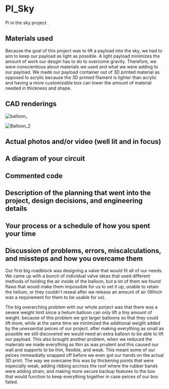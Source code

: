 # PI_Sky
Pi in the sky project
.

## Materials used
Because the goal of this project was to lift a payload into the sky, we had to aim to keep our payload as light as possible. A light payload minimizes the amount of work our desgin has to do to overcome gravity. Therefore, we were conscientious about materials we used and what we were adding to our payload. We made our payload container out of 3D printed material as opposed to acrylic because the 3D printed filament is lighter than acrylic and having a more customizable box can lower the amount of material needed in thickness and shape.
## CAD renderings

![balloon_](https://user-images.githubusercontent.com/56924009/170523565-3ef0e493-e78c-496f-a66d-b75c106110d2.PNG)



![Balloon_2](https://user-images.githubusercontent.com/56924009/170523578-ca875852-1ccd-46a9-8b20-873b643e6d54.PNG)


## Actual photos and/or video (well lit and in focus)

## A diagram of your circuit

## Commented code

## Description of the planning that went into the project, design decisions, and engineering details

## Your process or a schedule of how you spent your time

## Discussion of problems, errors, miscalculations, and missteps and how you overcame them

Our first big roadblock was designing a valve that would fit all of our needs.  We came up with a bunch of individual valve ideas that used different methods of holding the air inside of the balloon, but a lot of them we found flaws that would make them impossible for us to set it up, unable to retain the helium, or they couldn't reseal after we release an amount of air (Which was a requirement for them to be usable for us). 

The big overarching problem with our whole porject was that there was a severe weight limit since a helium balloon can only lift a tiny amount of weight. because of this problem we got larger balloons so that they could lift more, while at the same time we minimized the additional weight added by the unessential peices of our project. after making everything as small as possible we still discovered we would need an extra balloon to be able to lift our payload. This also brought another problem, when we reduced the materials we made everything as thin as was prudent and this caused our wall and supports to be thin, flexible, and weak. This meant some of our peices immeadiatly snapped off before we even got our hands on the actual 3D print. The way we overcame this was by thickening points that were especially weak, adding ribbing accross the roof where the rubber bands were adding strain, and making more secure backup features to the box that would function to keep everything together in case peices of our box failed.
